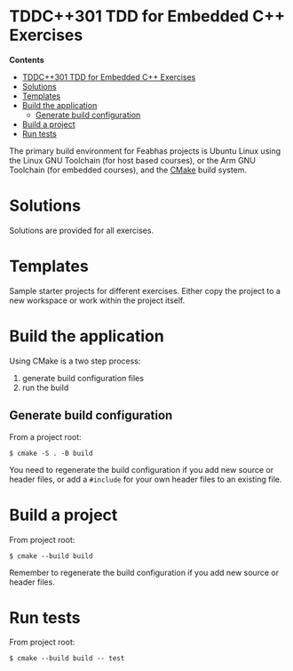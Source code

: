 # TDDC++301 TDD for Embedded C++ Exercises

**Contents**
- [TDDC++301 TDD for Embedded C++ Exercises](#tddc301-tdd-for-embedded-c-exercises)
- [Solutions](#solutions)
- [Templates](#templates)
- [Build the application](#build-the-application)
  - [Generate build configuration](#generate-build-configuration)
- [Build a project](#build-a-project)
- [Run tests](#run-tests)

The primary build environment for Feabhas projects is Ubuntu Linux using
the Linux GNU Toolchain (for host based courses), or the Arm GNU Toolchain 
(for embedded courses), and the [CMake](https://cmake.org/) build system. 


# Solutions

Solutions are provided for all exercises. 

# Templates

Sample starter projects for different exercises. Either copy the project
to a new workspace or work within the project itself.

# Build the application

Using CMake is a two step process: 
   1. generate build configuration files
   2. run the build 

## Generate build configuration

From a project root:

```
$ cmake -S . -B build
```

You need to regenerate the build configuration if you add
new source or header files, or add a `#include` for your own
header files to an existing file.

# Build a project

From project root:
```
$ cmake --build build
```

Remember to regenerate the build configuration if you add
new source or header files.

# Run tests

From project root:
```
$ cmake --build build -- test
```

